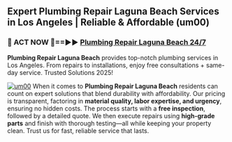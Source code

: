 ## Expert Plumbing Repair Laguna Beach Services in Los Angeles | Reliable & Affordable (um00)  

<h3>🚿 ACT NOW 🌟==►► <a href="https://tinyurl.com/2ne6vx2x" rel="nofollow">Plumbing Repair Laguna Beach 24/7</a></h3>

**Plumbing Repair Laguna Beach** provides top-notch plumbing services in Los Angeles. From repairs to installations, enjoy free consultations + same-day service. Trusted Solutions 2025!

[![um00](https://i.imgur.com/4PFF4AK.jpeg)](https://tinyurl.com/2ne6vx2x)
When it comes to **Plumbing Repair Laguna Beach** residents can count on expert solutions that blend durability with affordability. Our pricing is transparent, factoring in **material quality, labor expertise, and urgency**, ensuring no hidden costs. The process starts with a **free inspection**, followed by a detailed quote. We then execute repairs using **high-grade parts** and finish with thorough testing—all while keeping your property clean. Trust us for fast, reliable service that lasts.